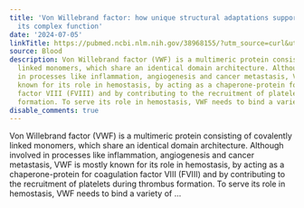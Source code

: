 ```yaml
---
title: 'Von Willebrand factor: how unique structural adaptations support and coordinate
  its complex function'
date: '2024-07-05'
linkTitle: https://pubmed.ncbi.nlm.nih.gov/38968155/?utm_source=curl&utm_medium=rss&utm_campaign=journals&utm_content=7603509&fc=None&ff=20240706182724&v=2.18.0.post9+e462414
source: Blood
description: Von Willebrand factor (VWF) is a multimeric protein consisting of covalently
  linked monomers, which share an identical domain architecture. Although involved
  in processes like inflammation, angiogenesis and cancer metastasis, VWF is mostly
  known for its role in hemostasis, by acting as a chaperone-protein for coagulation
  factor VIII (FVIII) and by contributing to the recruitment of platelets during thrombus
  formation. To serve its role in hemostasis, VWF needs to bind a variety of ...
disable_comments: true
---
```

Von Willebrand factor (VWF) is a multimeric protein consisting of covalently linked monomers, which share an identical domain architecture. Although involved in processes like inflammation, angiogenesis and cancer metastasis, VWF is mostly known for its role in hemostasis, by acting as a chaperone-protein for coagulation factor VIII (FVIII) and by contributing to the recruitment of platelets during thrombus formation. To serve its role in hemostasis, VWF needs to bind a variety of ...